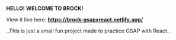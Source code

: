 **HELLO!**
**WELCOME TO BROCK!**

View it live here: **https://brock-gsapxreact.netlify.app/**

..This is just a small fun project made to practice GSAP with React..
